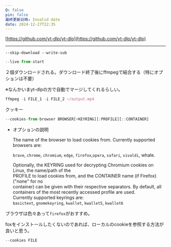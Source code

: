 ```yaml
---
Q: false
pin: false
最終更新日時: Invalid date
date: 2024-12-27T22:35
---
```

  

  

[https://github.com/yt-dlp/yt-dlp](https://github.com/yt-dlp/yt-dlp)

  

  

  

---

  

```Shell
--skip-download --write-sub
```

  

```JavaScript
--live-from-start 
```

２個ダウンロードされる。ダウンロード終了後にffmpegで結合する（特にオプションは不要）

※なんかいまyt-dlpの方で自動でマージしてくれるらしい。

```JavaScript
ffmpeg -i FILE_1 -i FILE_2 ~/output.mp4
```

  

クッキー

```JavaScript
--cookies-from-browser BROWSER[+KEYRING][:PROFILE][::CONTAINER]
```

- オプションの説明
    
    The name of the browser to load cookies from. Currently supported browsers are:  
      
    `brave`, `chrome`, `chromium`, `edge`, `firefox`,`opera`, `safari`, `vivaldi`, whale.
    
    Optionally, the KEYRING used for decrypting Chromium cookies on Linux, the name/path of the  
    PROFILE to load cookies from, and the CONTAINER name (if Firefox) ("none" for no  
    container) can be given with their respective separators. By default, all containers of the most recently accessed profile are used.  
    Currently supported keyrings are:  
    `basictext`, `gnomekeyring`, `kwallet`, `kwallet5`, `kwallet6`
    

ブラウザは色々あって`firefox`がおすすめ。

foxをインストールしたくないのであれば、ローカルのcookieを参照する方法が良いと思う。

```JavaScript
--cookies FILE
```